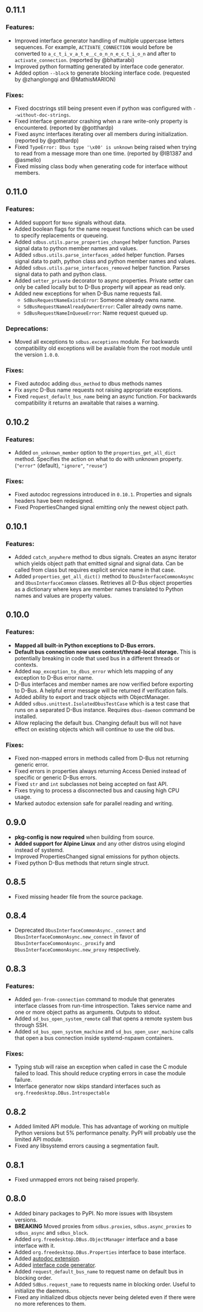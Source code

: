 ## 0.11.1

### Features:

* Improved interface generator handling of multiple uppercase letters
  sequences. For example, `ACTIVATE_CONNECTION` would before be converted
  to `a_c_t_i_v_a_t_e__c_o_n_n_e_c_t_i_o_n` and after to `activate_connection`.
  (reported by @bhattarabi)
* Improved python formatting generated by interface code generator.
* Added option `--block` to generate blocking interface code.
  (requested by @zhanglongqi and @MathisMARION)

### Fixes:

* Fixed docstrings still being present even if python was configured with
  `--without-doc-strings`.
* Fixed interface generator crashing when a rare write-only property is
  encountered. (reported by @gotthardp)
* Fixed async interfaces iterating over all members during initialization.
  (reported by @gotthardp)
* Fixed `TypeError: Dbus type '\x00' is unknown` being raised when trying to read
  from a message more than one time. (reported by @IB1387 and @asmello)
* Fixed missing class body when generating code for interface without members.

## 0.11.0

### Features:

* Added support for `None` signals without data.
* Added boolean flags for the name request functions
  which can be used to specify replacements or queueing.
* Added `sdbus.utils.parse_properties_changed` helper function.
  Parses signal data to python member names and values.
* Added `sdbus.utils.parse_interfaces_added` helper function.
  Parses signal data to path, python class and python member names
  and values.
* Added `sdbus.utils.parse_interfaces_removed` helper function.
  Parses signal data to path and python class.
* Added `setter_private` decorator to async properties. Private
  setter can only be called locally but to D-Bus property will
  appear as read only.
* Added new exceptions for when D-Bus name requests fail.
  * `SdBusRequestNameExistsError`: Someone already owns name.
  * `SdBusRequestNameAlreadyOwnerError`: Caller already owns name.
  * `SdBusRequestNameInQueueError`: Name request queued up.

### Deprecations:

* Moved all exceptions to `sdbus.exceptions` module.
  For backwards compatibility old exceptions will be
  available from the root module until the version `1.0.0`.

### Fixes:

* Fixed autodoc adding `dbus_method` to dbus methods names
* Fix async D-Bus name requests not raising appropriate exceptions.
* Fixed `request_default_bus_name` being an async function.
  For backwards compatibility it returns an awaitable that raises a warning.

## 0.10.2

### Features:

* Added `on_unknown_member` option to the `properties_get_all_dict`
  method. Specifies the action on what to do with unknown property.
  (`"error"` (default), `"ignore"`, `"reuse"`)

### Fixes:

* Fixed autodoc regressions introduced in `0.10.1`.
  Properties and signals headers have been redesigned.
* Fixed PropertiesChanged signal emitting only the newest object
  path.

## 0.10.1

### Features:

* Added `catch_anywhere` method to dbus signals.
  Creates an async iterator which yields object path that emitted
  signal and signal data. Can be called from class but requires explicit
  service name in that case.
* Added `properties_get_all_dict()` method to `DbusInterfaceCommonAsync` and
  `DbusInterfaceCommon` classes. Retrieves all D-Bus object properties as
  a dictionary where keys are member names translated to Python names and
  values are property values.

## 0.10.0

### Features:

* **Mapped all built-in Python exceptions to D-Bus errors.**
* **Default bus connection now uses context/thread-local storage.** This is potentially
  breaking in code that used bus in a different threads or contexts.
* Added `map_exception_to_dbus_error` which lets mapping of any exception to D-Bus
  error name.
* D-Bus interfaces and member names are now verified before exporting to D-Bus.
  A helpful error message will be returned if verification fails.
* Added ability to export and track objects with ObjectManager.
* Added `sdbus.unittest.IsolatedDbusTestCase` which is a test case that
  runs on a separated D-Bus instance. Requires `dbus-daemon` command be installed.
* Allow replacing the default bus. Changing default bus will not have effect on
  existing objects which will continue to use the old bus.

### Fixes:

* Fixed non-mapped errors in methods called from D-Bus not returning generic
  error.
* Fixed errors in properties always returning Access Denied instead of specific
  or generic D-Bus errors.
* Fixed `str` and `int` subclasses not being accepted on fast API.
* Fixes trying to process a disconnected bus and causing high CPU usage.
* Marked autodoc extension safe for parallel reading and writing.

## 0.9.0

* **pkg-config is now required** when building from source.
* **Added support for Alpine Linux** and any other distros using elogind instead of systemd.
* Improved PropertiesChanged signal emissions for python objects.
* Fixed python D-Bus methods that return single struct.

## 0.8.5

* Fixed missing header file from the source package.

## 0.8.4

* Deprecated `DbusInterfaceCommonAsync._connect` and `DbusInterfaceCommonAsync.new_connect` in favor
  of `DbusInterfaceCommonAsync._proxify` and `DbusInterfaceCommonAsync.new_proxy` respectively.

## 0.8.3

### Features:

* Added `gen-from-connection` command to module that generates interface
  classes from run-time introspection. Takes service name and one or
  more object paths as arguments. Outputs to stdout.
* Added `sd_bus_open_system_remote` call that opens a remote system bus
  through SSH.
* Added `sd_bus_open_system_machine` and `sd_bus_open_user_machine` calls
  that open a bus connection inside systemd-nspawn containers.

### Fixes:

* Typing stub will raise an exception when called in case the C module failed
  to load. This should reduce crypting errors in case the module failure.
* Interface generator now skips standard interfaces such as
  `org.freedesktop.DBus.Introspectable`

## 0.8.2

* Added limited API module.
  This has advantage of working on multiple Python versions but 5% performance penalty.
  PyPI will probably use the limited API module.
* Fixed any libsystemd errors causing a segmentation fault.

## 0.8.1

* Fixed unmapped errors not being raised properly.

## 0.8.0

* Added binary packages to PyPI. No more issues with libsystem versions.
* **BREAKING** Moved proxies from `sdbus.proxies`, `sdbus.async_proxies`
    to `sdbus_async` and `sdbus_block`.
* Added `org.freedesktop.DBus.ObjectManager` interface and a base interface with it.
* Added `org.freedesktop.DBus.Properties` interface to base interface.
* Added [autodoc extension](https://python-sdbus.readthedocs.io/en/latest/autodoc.html).
* Added [interface code generator](https://python-sdbus.readthedocs.io/en/latest/code_generator.html).
* Added `request_default_bus_name` to request name on default
    bus in blocking order.
* Added `SdBus.request_name` to requests name in blocking
    order. Useful to initialize the daemons.
* Fixed any initialized dbus objects never being deleted
    even if there were no more references to them.
